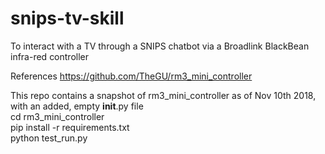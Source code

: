 # snips-tv-skill
To interact with a TV through a SNIPS chatbot via a Broadlink BlackBean infra-red controller

References
https://github.com/TheGU/rm3_mini_controller

This repo contains a snapshot of rm3_mini_controller as of Nov 10th 2018, with an added, empty __init__.py file
<br>cd rm3_mini_controller
<br>pip install -r requirements.txt
<br>python test_run.py

